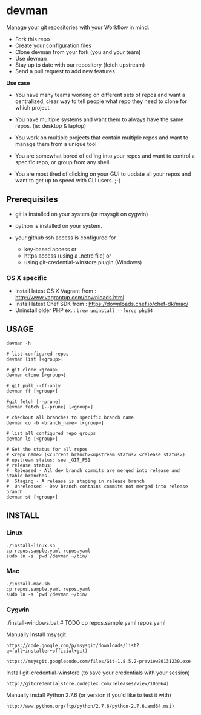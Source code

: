 devman
======
Manage your git repositories with your Workflow in mind.

 * Fork this repo
 * Create your configuration files
 * Clone devman from your fork (you and your team)
 * Use devman
 * Stay up to date with our repository (fetch upstream)
 * Send a pull request to add new features

**Use case**

 * You have many teams working on different sets of repos and want a centralized, clear way to tell people what repo they need to clone for which project.

 * You have multiple systems and want them to always have the same repos. (ie: desktop & laptop)

 * You work on multiple projects that contain multiple repos and want to manage them from a unique tool.

 * You are somewhat bored of cd'ing into your repos and want to control a specific repo, or group from any shell.

 * You are most tired of clicking on your GUI to update all your repos and want to get up to speed with CLI users. ;-)

## Prerequisites

  - git is installed on your system (or msysgit on cygwin)

  - python is installed on your system.

  - your github ssh access is configured for
    * key-based access or
    * https access (using a .netrc file) or
    * using git-credential-winstore plugin (Windows)

### OS X specific

- Install latest OS X Vagrant from : http://www.vagrantup.com/downloads.html
- Install latest Chef SDK from : https://downloads.chef.io/chef-dk/mac/
- Uninstall older PHP ex. : `brew uninstall --force php54`

## USAGE

```
devman -h

# list configured repos
devman list [<group>]

# git clone <group>
devman clone [<group>]

# git pull --ff-only
devman ff [<group>]

#git fetch [--prune]
devman fetch [--prune] [<group>]

# checkout all branches to specific branch name
devman co -b <branch_name> [<group>]

# list all configured repo groups
devman ls [<group>]

# Get the status for all repos
# <repo name> (<current branch><upstream status> <release status>)
# upstream status: see _GIT_PS1
# release status:
#  Released - All dev branch commits are merged into release and stable branches.
#  Staging - A release is staging in release branch
#  Unreleased - Dev branch contains commits not merged into release branch
devman st [<group>]
```

## INSTALL
### Linux

```
./install-linux.sh
cp repos.sample.yaml repos.yaml
sudo ln -s `pwd`/devman ~/bin/
```

### Mac

```
./install-mac.sh
cp repos.sample.yaml repos.yaml
sudo ln -s `pwd`/devman ~/bin/
```

### Cygwin

./install-windows.bat # TODO
cp repos.sample.yaml repos.yaml

Manually install msysgit

    https://code.google.com/p/msysgit/downloads/list?q=full+installer+official+git)

    https://msysgit.googlecode.com/files/Git-1.8.5.2-preview20131230.exe

Install git-credential-winstore (to save your credentials with your session)

    http://gitcredentialstore.codeplex.com/releases/view/106064)

Manually install Python 2.7.6 (or version if you'd like to test it with)

    http://www.python.org/ftp/python/2.7.6/python-2.7.6.amd64.msi)
